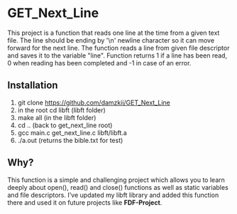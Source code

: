 # GET_Next_Line
This project is a function that reads one line at the time from a given text file. The line should be ending by '\n' 
newline character so it can move forward for the next line. The function reads a line from given file descriptor and saves it to the variable "line". 
Function returns 1 if a line has been read, 0 when reading has been completed and -1 in case of an error.  
## Installation  
1. git clone https://github.com/damzkii/GET_Next_Line  
2. in the root cd libft (libft folder)  
3. make all (in the libft folder)  
4. cd .. (back to get_next_line root)  
5. gcc main.c get_next_line.c libft/libft.a  
6. ./a.out (returns the bible.txt for test)  
## Why?
This function is a simple and challenging project which allows you to learn deeply about open(), read() and close() 
functions as well as static variables and file descriptors. I've updated my libft library and added this function there
and used it on future projects like **FDF-Project**.
